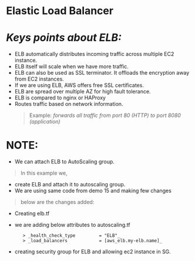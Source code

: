 # Elastic Load Balancer

# _Keys points about ELB:_
- ELB automatically distributes incoming traffic across multiple EC2 instance. 
- ELB itself will scale when we have more traffic.
- ELB can also be used as SSL terminator. It offloads the encryption away from EC2 instances.
- If we are using ELB, AWS offers free SSL certificates.
- ELB are spread over multiple AZ for high fault tolerance.
- ELB is compared to nginx or HAProxy
- Routes traffic based on network information.
   > Example: _forwards all traffic from port 80 (HTTP) to port 8080 (application)_

# NOTE: 
- We can attach ELB to AutoScaling group.

> In this example we,
- create ELB and attach it to autoscaling group. 
- We are using same code from demo 15 and making few changes

> below are the changes added:
- Creating elb.tf
- we are adding below attributes to autoscaling.tf

         > _health_check_type         = "ELB"_
         > _load_balancers            = [aws_elb.my-elb.name]_
         
- creating security group for ELB and allowing ec2 instance in SG. 

